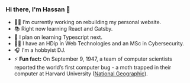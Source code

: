 ### Hi there, I'm Hassan 👋

- 👨‍💻  I’m currently working on rebuilding my personal website.
- 📚 Right now learning React and Gatsby.
- 🔮 I plan on learning Typescript next.
- 👨‍🎓 I have an HDip in Web Technologies and an MSc in Cybersecurity.
- 🎧 I'm a hobbyist DJ.
- ⚡ **Fun fact:** On September 9, 1947, a team of computer scientists reported the world’s first computer bug - a moth trapped in their computer at Harvard University ([National Geographic](https://www.nationalgeographic.org/thisday/sep9/worlds-first-computer-bug/ "National Geographic")).

